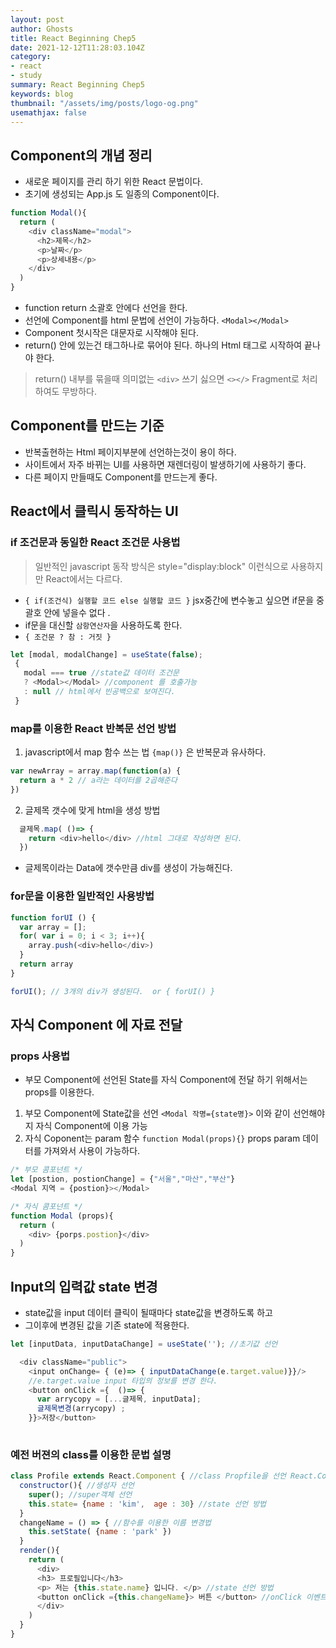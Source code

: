 ```yaml
---
layout: post
author: Ghosts
title: React Beginning Chep5
date: 2021-12-12T11:28:03.104Z
category:
- react
- study
summary: React Beginning Chep5
keywords: blog
thumbnail: "/assets/img/posts/logo-og.png"
usemathjax: false
---
```


## Component의 개념 정리
  - 새로운 페이지를 관리 하기 위한 React 문법이다. 
  - 초기에 생성되는 App.js 도 일종의 Component이다. 
~~~javascript
function Modal(){
  return (
    <div className="modal">
      <h2>제목</h2>
      <p>날짜</p>
      <p>상세내용</p>
    </div>  
  )
}
~~~
  - function return 소괄호 안에다 선언을 한다. 
  - 선언에 Component를 html 문법에 선언이 가능하다. `<Modal></Modal>`
  - Component 첫시작은 대문자로 시작해야 된다. 
  - return() 안에 있는건 태그하나로 묶어야 된다. 하나의 Html 태그로 시작하여 끝나야 한다. 
  > return() 내부를 묶을때 의미없는 `<div>` 쓰기 싫으면 `<></>` Fragment로 처리하여도 무방하다. 

## Component를 만드는 기준
 - 반복출현하는 Html 페이지부분에 선언하는것이 용이 하다. 
 - 사이트에서 자주 바뀌는 UI를 사용하면 재렌더링이 발생하기에 사용하기 좋다. 
 - 다른 페이지 만들때도 Component를 만드는게 좋다. 

## React에서 클릭시 동작하는 UI
### if 조건문과 동일한 React 조건문 사용법
  > 일반적인 javascript 동작 방식은 style="display:block" 이런식으로 사용하지만 React에서는 다르다.
  - `{ if(조건식) 실행할 코드 else 실행할 코드 }` jsx중간에 변수놓고 싶으면 if문을 중괄호 안에 넣을수 없다 . 
  - if문을 대신할 `삼항연산자`을 사용하도록 한다. 
  - `{ 조건문 ? 참 : 거짓 }` 
~~~javascript
let [modal, modalChange] = useState(false);
 {
   modal === true //state값 데이터 조건문
   ? <Modal></Modal> //component 를 호출가능
   : null // html에서 빈공백으로 보여진다. 
 }
~~~

### map를 이용한 React 반복문 선언 방법
  1. javascript에서 map 함수 쓰는 법
     `{map()}` 은 반복문과 유사하다. 
~~~javascript     
var newArray = array.map(function(a) {
  return a * 2 // a라는 데이터를 2곱해준다
})
~~~
  2. 글제목 갯수에 맞게 html을 생성 방법
~~~javascript
  글제목.map( ()=> {
    return <div>hello</div> //html 그대로 작성하면 된다.
  })
~~~
  - 글제목이라는 Data에 갯수만큼 div를 생성이 가능해진다. 

### for문을 이용한 일반적인 사용방법 
```javascript
function forUI () {
  var array = [];
  for( var i = 0; i < 3; i++){
    array.push(<div>hello</div>)
  }
  return array
}

forUI(); // 3개의 div가 생성된다.  or { forUI() }
```


## 자식 Component 에 자료 전달 

### props 사용법
 - 부모 Component에 선언된 State를 자식 Component에 전달 하기 위해서는 props를 이용한다. 

1. 부모 Component에 State값을 선언 `<Modal 작명={state명}>` 이와 같이 선언해야지 자식 Component에 이용 가능
2. 자식 Coponent는 param 함수 `function Modal(props){}` props param 데이터를 가져와서 사용이 가능하다.

~~~javascript
/* 부모 콤포넌트 */
let [postion, postionChange] = {"서울","마산","부산"}
<Modal 지역 = {postion}></Modal>

/* 자식 콤포넌트 */
function Modal (props){
  return (
    <div> {porps.postion}</div>
  )
}
~~~

## Input의 입력값 state 변경
 - state값을 input 데이터 클릭이 될때마다 state값을 변경하도록 하고 
 - 그이후에 변경된 값을 기존 state에 적용한다. 
~~~javascript
let [inputData, inputDataChange] = useState(''); //초기값 선언

  <div className="public">
    <input onChange= { (e)=> { inputDataChange(e.target.value)}}/>    
    //e.target.value input 타입의 정보를 변경 한다. 
    <button onClick ={  ()=> {
      var arrycopy = [...글제목, inputData];
      글제목변경(arrycopy) ;
    }}>저장</button>
    
~~~

### 예전 버젼의 class를 이용한 문법 설명 

~~~javascript
class Profile extends React.Component { //class Propfile을 선언 React.Component를 상속 받는다.
  constructor(){ //생성자 선언
    super(); //super객체 선언
    this.state= {name : 'kim',  age : 30} //state 선언 방법 
  }
  changeName = () => { //함수를 이용한 이름 변경법
    this.setState( {name : 'park' })
  }
  render(){
    return (
      <div>
      <h3> 프로필입니다</h3>
      <p> 저는 {this.state.name} 입니다. </p> //state 선언 방법 
      <button onClick ={this.changeName}> 버튼 </button> //onClick 이벤트 발생후 함수 이용한 이름 변경
      </div>
    )
  }
}
~~~
